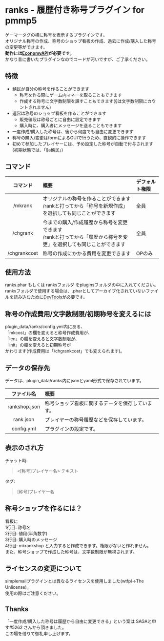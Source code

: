 # ranks - 履歴付き称号プラグイン for pmmp5
ゲーマータグの横に称号を表示するプラグインです。
<br>オリジナル称号の作成、称号のショップ看板の作成、過去に作成/購入した称号の変更等ができます。
<br>**動作には[EconomyAPI](https://poggit.pmmp.io/p/EconomyAPI/5.7.3-PM4)が必要です**。
<br>かなり昔に書いたプラグインなのでコードが汚いですが、ご了承ください。

## 特徴

- 鯖民が自分の称号を作ることができます
    - 称号を作る際にゲーム内マネーを取ることもできます
    - 作成する称号に文字数制限を課すこともできます(§は文字数制限にカウントされません)
- 運営は称号のショップ看板を作ることができます
    - 販売値段は称号ごとに自由に設定できます
    - 購入時に、購入者にメッセージを送ることもできます
- 一度作成/購入した称号は、後から何度でも自由に変更できます
- 称号の購入/変更はformによるGUIで行うため、直観的に操作できます
- 初めて参加したプレイヤーには、予め設定した称号が自動で付与されます(初期状態では、「§a鯖民」)

## コマンド

コマンド | 概要 | デフォルト権限
:---:|:---|:---
/mkrank | オリジナルの称号を作ることができます<br>/rankと打ってから「称号を新規作成」を選択しても同じことができます | 全員
/chgrank | 今までの購入/作成履歴から称号を変更できます<br>/rankと打ってから「履歴から称号を変更」を選択しても同じことができます | 全員
/chgrankcost | 称号の作成にかかる費用を変更できます | OPのみ

## 使用方法

ranks.phar もしくは ranksフォルダ をpluginsフォルダの中に入れてください。ranksフォルダで使用する場合は、.pharとしてアーカイブ化されていないファイルを読み込むために[DevTools](https://poggit.pmmp.io/p/DevTools)が必要です。

## 称号の作成費用/文字数制限/初期称号を変えるには

plugin_data/ranks/config.yml内にある、
<br>「mkcost」の欄を変えると称号作成費用が、
<br>「len」の欄を変えると文字数制限が、
<br>「init」の欄を変えると初期称号が
<br>かわります(作成費用は「/chgrankcost」でも変えられます)。

## データの保存先

データは、plugin_data/ranks内にjsonとyaml形式で保存されています。

ファイル名 | 概要
:---:|:---
rankshop.json | 称号ショップ看板に関するデータを保存しています。
rank.json | プレイヤーの称号履歴などを保存しています。
config.yml | プラグインの設定です。

## 表示のされ方

チャット時:
> <[称号]プレイヤー名> テキスト

タグ:
> [称号]プレイヤー名

## 称号ショップを作るには？

看板に
<br>1行目: 称号名
<br>2行目: 値段(半角数字)
<br>3行目: 購入時のメッセージ
<br>4行目: mkrankshop
と入力すると作成できます。権限がないと作れません。
<br>また、称号ショップで作成した称号は、文字数制限が無視されます。

## ライセンスの変更について

simplemailプラグインとは異なるライセンスを使用しました(wtfpl->The Unlicense)。
<br>使用の際はご注意ください。

## Thanks

「一度作成/購入した称号は履歴から自由に変更できる」という案は SAGAと申す#5262 さんから頂きました。<br>この場を借りて御礼申し上げます。
